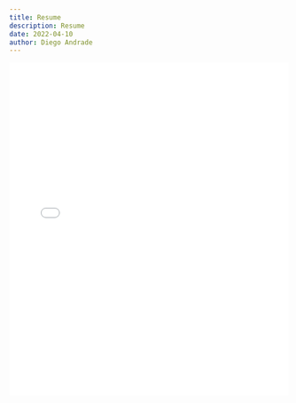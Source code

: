 ```yaml
---
title: Resume
description: Resume
date: 2022-04-10
author: Diego Andrade
---
```


<embed src="resume-en.pdf" type="application/pdf" width="100%" height="600px" />
